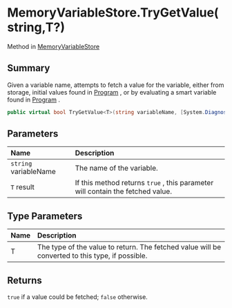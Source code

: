# MemoryVariableStore.TryGetValue<T>(string,T?)

Method in [MemoryVariableStore](/docs/api/csharp/yarn.memoryvariablestore.md)

## Summary


Given a variable name, attempts to fetch a value for the variable,
either from storage, initial values found in  <a href="yarn.ivariableaccess.program.md">Program</a> ,
or by evaluating a smart variable found in  <a href="yarn.ivariableaccess.program.md">Program</a> .


```csharp
public virtual bool TryGetValue<T>(string variableName, [System.Diagnostics.CodeAnalysis.NotNullWhen(true)] out T? result)
```

## Parameters

|Name|Description|
|:---|:---|
|`string` variableName|The name of the variable.|
|`T` result|If this method returns  <code>true</code> , this parameter will contain the fetched value.|

## Type Parameters

|Name|Description|
|:---|:---|
|T|The type of the value to return. The fetched value will be converted to this type, if possible.|

## Returns

<code>true</code>  if a value could be fetched;  <code>false</code>  otherwise.

